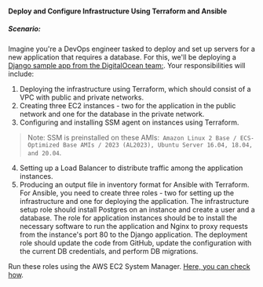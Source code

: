 #### Deploy and Configure Infrastructure Using Terraform and Ansible
##### Scenario:
Imagine you're a DevOps engineer tasked to deploy and set up servers for a new application
that requires a database. For this, we'll be deploying a [Django sample app from the
DigitalOcean team:](https://github.com/digitalocean/sample-django).
Your responsibilities will include:
1. Deploying the infrastructure using Terraform, which should consist of a VPC with public and private networks.
2. Creating three EC2 instances - two for the application in the public network and one for the database in the private network.
3. Configuring and installing SSM agent on instances using Terraform.

> Note: SSM is preinstalled on these AMIs:` Amazon Linux 2 Base / ECS-Optimized Base AMIs / 2023 (AL2023), Ubuntu Server 16.04, 18.04, and 20.04`.

4. Setting up a Load Balancer to distribute traffic among the application instances.
5. Producing an output file in inventory format for Ansible with Terraform.
For Ansible, you need to create three roles - two for setting up the infrastructure and one for deploying the application. The infrastructure setup role should install Postgres on an instance and create a user and a database. The role for application instances should be to install the necessary software to run the application and Nginx to proxy requests from the instance's port 80 to the Django application. The deployment role should update the code from GitHub, update the configuration with the current DB credentials, and perform DB migrations.

Run these roles using the AWS EC2 System Manager. [Here, you can check how](https://aws.amazon.com/blogs/mt/running-ansible-playbooks-using-ec2-systems-manager-run-command-and-state-manager/).
